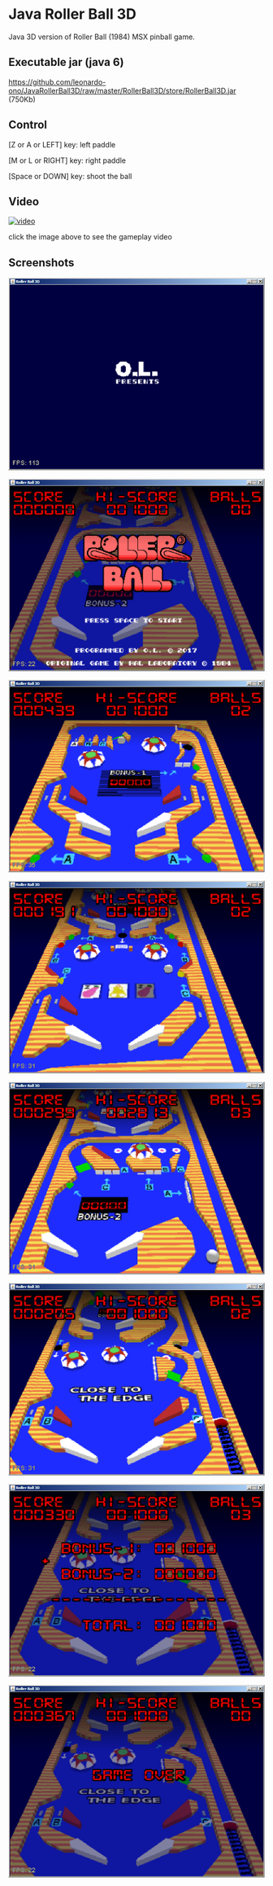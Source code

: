 # Java Roller Ball 3D

Java 3D version of Roller Ball (1984) MSX pinball game.

## Executable jar (java 6)

https://github.com/leonardo-ono/JavaRollerBall3D/raw/master/RollerBall3D/store/RollerBall3D.jar (750Kb)


## Control

[Z or A or LEFT] key: left paddle

[M or L or RIGHT] key: right paddle

[Space or DOWN] key: shoot the ball


## Video

[![video](http://img.youtube.com/vi/LpHc9VU2VJU/0.jpg)](http://www.youtube.com/watch?v=LpHc9VU2VJU)

click the image above to see the gameplay video


## Screenshots

![O.L. Presents](https://raw.githubusercontent.com/leonardo-ono/JavaRollerBall3D/master/screenshot0.png)

![Title screen](https://raw.githubusercontent.com/leonardo-ono/JavaRollerBall3D/master/screenshot1.png)

![Section 1](https://raw.githubusercontent.com/leonardo-ono/JavaRollerBall3D/master/screenshot2.png)

![Section 2](https://raw.githubusercontent.com/leonardo-ono/JavaRollerBall3D/master/screenshot3.png)

![Section 3](https://raw.githubusercontent.com/leonardo-ono/JavaRollerBall3D/master/screenshot4.png)

![Section 4](https://raw.githubusercontent.com/leonardo-ono/JavaRollerBall3D/master/screenshot5.png)

![Bonus screen](https://raw.githubusercontent.com/leonardo-ono/JavaRollerBall3D/master/screenshot6.png)

![Game Over screen](https://raw.githubusercontent.com/leonardo-ono/JavaRollerBall3D/master/screenshot7.png)



